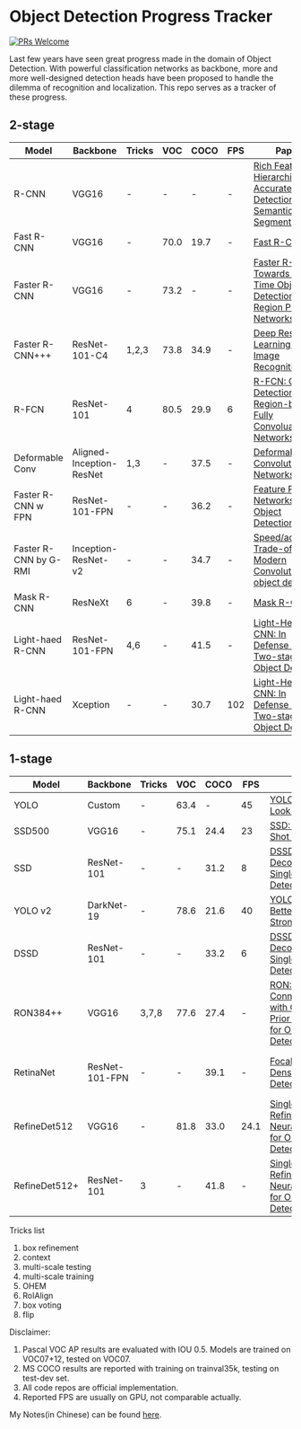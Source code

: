 # Object Detection Progress Tracker

[![PRs Welcome](https://img.shields.io/badge/PRs-welcome-brightgreen.svg?style=flat)](http://makeapullrequest.com)

Last few years have seen great progress made in the domain of Object Detection. With powerful classification networks as backbone, more and more well-designed detection heads have been proposed to handle the dilemma of recognition and localization. This repo serves as a tracker of these progress.

## 2-stage

Model    | Backbone  | Tricks| VOC| COCO| FPS | Paper  | Date   | Note | Code
------------|-----------|-------|----|----|----|------------|------|------|-------
R-CNN | VGG16 | - | - | - | -| [Rich Feature Hierarchies for Accurate Object Detection and Semantic Segmentation](https://arxiv.org/abs/1311.2524) | - | CVPR2014 Oral
Fast R-CNN | VGG16 | - | 70.0 | 19.7 | - | [Fast R-CNN](https://arxiv.org/abs/1504.08083) | 15.04 | CVPR2014 Oral | [caffe](https://github.com/rbgirshick/fast-rcnn)
Faster R-CNN | VGG16 | - | 73.2 | - | - | [Faster R-CNN: Towards Real-Time Object Detection with Region Proposal Networks](https://arxiv.org/abs/1506.01497) | 15.06 | NIPS2015 | [MATLAB](https://github.com/ShaoqingRen/faster_rcnn)
Faster R-CNN+++ | ResNet-101-C4 | 1,2,3 | 73.8 | 34.9 | - | [Deep Residual Learning for Image Recognition](http://arxiv.org/abs/1512.03385) | 15.12 | CVPR2016 Best Paper
R-FCN | ResNet-101 | 4 | 80.5 | 29.9 | 6 | [R-FCN: Object Detection via Region-based Fully Convoluational Networks](https://arxiv.org/abs/1605.06409) | 16.05 | NIPS2016 | [caffe](https://github.com/daijifeng001/caffe-rfcn)
Deformable Conv | Aligned-Inception-ResNet | 1,3 | - | 37.5 | - | [Deformable Convolutional Networks](https://arxiv.org/abs/1703.06211) | 17.03 | ICCV2017 Oral | [MXNet](https://github.com/msracver/Deformable-ConvNets)
Faster R-CNN w FPN | ResNet-101-FPN | - | - | 36.2 | - | [Feature Pyramid Networks for Object Detection](https://arxiv.org/abs/1612.03144) | 16.12 | CVPR2017 Poster | [caffe2](https://github.com/facebookresearch/Detectron)
Faster R-CNN by G-RMI | Inception-ResNet-v2 | - | - | 34.7 | - | [Speed/accuracy Trade-offs for Modern Convolutional object detectors](https://arxiv.org/abs/1611.10012) | - | COCO206 winner | [TesnsorFlow](https://github.com/tensorflow/models/tree/master/research/object_detection)
Mask R-CNN |  ResNeXt | 6 | - | 39.8 | - | [Mask R-CNN](https://arxiv.org/abs/1703.06870) | 17.03 | ICCV2017 Best Paper | [caffe2](https://github.com/facebookresearch/Detectron)
Light-haed R-CNN | ResNet-101-FPN | 4,6 | - | 41.5 | - | [Light-Head R-CNN: In Defense of Two-stage Object Detector](https://arxiv.org/abs/1711.07264) | 17.11 | -
Light-haed R-CNN | Xception | - | - | 30.7 | 102 | [Light-Head R-CNN: In Defense of Two-stage Object Detector](https://arxiv.org/abs/1711.07264) | 17.11 | -


## 1-stage

Model    | Backbone  | Tricks| VOC| COCO| FPS | Paper  | Date   | Note | Code
------------|-----------|-------|----|----|----|------------|------|------|-------
YOLO | Custom | - | 63.4 | - | 45 | [YOLO: You Only Look Once](https://arxiv.org/abs/1506.02640) | - | CVPR2016 Oral | [darknet](https://github.com/pjreddie/darknet)
SSD500 | VGG16 | - | 75.1 | 24.4 | 23 | [SSD: Single Shot Detector](http://arxiv.org/abs/1512.02325) | 15.12 | ECCV2016 Oral | [caffe](https://github.com/weiliu89/caffe/tree/ssd)
SSD | ResNet-101 | - | - | 31.2 | 8 | [DSSD: Deconvolutional Single Shot Detector](https://arxiv.org/abs/1701.06659) | 17.01 | -
YOLO v2 | DarkNet-19 | - | 78.6 | 21.6 | 40 | [YOLO9000: Better, Faster, Stronger](https://arxiv.org/abs/1612.08242) | - | CVPR2017 | [darknet](https://github.com/pjreddie/darknet)
DSSD | ResNet-101 | - | - | 33.2 | 6 | [DSSD: Deconvolutional Single Shot Detector](https://arxiv.org/abs/1701.06659) | 17.01 | -
RON384++ | VGG16 | 3,7,8 | 77.6 | 27.4 | - | [RON: Reverse Connection with Objectness Prior Networks for Object Detection](https://arxiv.org/abs/1707.01691) | - | CVPR2017 | [caffe](https://github.com/taokong/RON)
RetinaNet | ResNet-101-FPN | - | - | 39.1 | - | [Focal Loss for Dense Object Detection](https://arxiv.org/abs/1708.02002) | 17.08 | ICCV2017 Best student paper | [caffe2](https://github.com/facebookresearch/Detectron)
RefineDet512 | VGG16 | - | 81.8 | 33.0 | 24.1 | [Single-Shot Refinement Neural Network for Object Detection](https://arxiv.org/pdf/1711.06897.pdf) | 17.11 | - | [caffe](https://github.com/sfzhang15/RefineDet)
RefineDet512+ | ResNet-101 | 3 | - | 41.8 | - | [Single-Shot Refinement Neural Network for Object Detection](https://arxiv.org/pdf/1711.06897.pdf) | 17.11 | - | [caffe](https://github.com/sfzhang15/RefineDet)


Tricks list

1. box refinement
2. context
3. multi-scale testing
4. multi-scale training
5. OHEM
6. RoIAlign
7. box voting
8. flip

Disclaimer:

1. Pascal VOC AP results are evaluated with IOU 0.5. Models are trained on VOC07+12, tested on VOC07.
2. MS COCO results are reported with training on trainval35k, testing on test-dev set.
3. All code repos are official implementation.
4. Reported FPS are usually on GPU, not comparable actually.

My Notes(in Chinese) can be found [here](https://blog.ddlee.cn/tags/Object-Detection/).